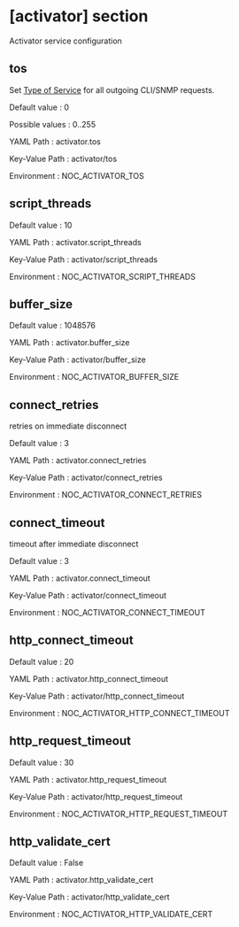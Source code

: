 # [activator] section
Activator service configuration

## tos
Set [Type of Service](https://en.wikipedia.org/wiki/Type_of_service) for
all outgoing CLI/SNMP requests.

Default value
:   0

Possible values
:   0..255

YAML Path
:   activator.tos

Key-Value Path
:   activator/tos

Environment
:   NOC_ACTIVATOR_TOS

## script_threads

Default value
:   10

YAML Path
:   activator.script_threads

Key-Value Path
:   activator/script_threads

Environment
:   NOC_ACTIVATOR_SCRIPT_THREADS

## buffer_size

Default value
:   1048576

YAML Path
:   activator.buffer_size

Key-Value Path
:   activator/buffer_size

Environment
:   NOC_ACTIVATOR_BUFFER_SIZE

## connect_retries
retries on immediate disconnect

Default value
:   3

YAML Path
:   activator.connect_retries

Key-Value Path
:   activator/connect_retries

Environment
:   NOC_ACTIVATOR_CONNECT_RETRIES

## connect_timeout
timeout after immediate disconnect

Default value
:   3

YAML Path
:   activator.connect_timeout

Key-Value Path
:   activator/connect_timeout

Environment
:   NOC_ACTIVATOR_CONNECT_TIMEOUT

## http_connect_timeout

Default value
:   20

YAML Path
:   activator.http_connect_timeout

Key-Value Path
:   activator/http_connect_timeout

Environment
:   NOC_ACTIVATOR_HTTP_CONNECT_TIMEOUT

## http_request_timeout

Default value
:   30

YAML Path
:   activator.http_request_timeout

Key-Value Path
:   activator/http_request_timeout

Environment
:   NOC_ACTIVATOR_HTTP_REQUEST_TIMEOUT

## http_validate_cert

Default value
:   False

YAML Path
:   activator.http_validate_cert

Key-Value Path
:   activator/http_validate_cert

Environment
:   NOC_ACTIVATOR_HTTP_VALIDATE_CERT
